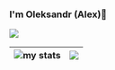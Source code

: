 ### I'm Oleksandr (Alex)👋


![](https://komarev.com/ghpvc/?username=oleksandrshenhera1&style=for-the-badge)

| <img alt="my stats" src="https://github-readme-stats.vercel.app/api?username=oleksandrshenhera1&show_icons=true"/> | ![](https://leetcard.jacoblin.cool/Oleksandr1337?ext=heatmap) |
|---|---|
